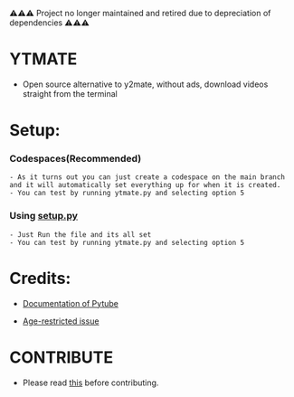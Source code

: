 ⚠️⚠️⚠️ Project no longer maintained and retired due to depreciation of dependencies ⚠️⚠️⚠️
# YTMATE

- Open source alternative to y2mate, without ads, download videos straight from the terminal

# Setup:
  
  ### Codespaces(Recommended)
    - As it turns out you can just create a codespace on the main branch and it will automatically set everything up for when it is created.
    - You can test by running ytmate.py and selecting option 5
  

  ### Using [setup.py](setup.py)
    - Just Run the file and its all set
    - You can test by running ytmate.py and selecting option 5

# Credits:
- [Documentation of Pytube](https://pytube.io/en/latest/index.html)

- [Age-restricted issue](https://stackoverflow.com/questions/75791765/how-to-download-videos-that-require-age-verification-with-pytube)

# CONTRIBUTE
- Please read [this](CONTRIBUTING.md) before contributing.
